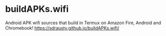 # buildAPKs.wifi
Android APK wifi sources that build in Termux on Amazon Fire, Android and Chromebook!  https://sdrausty.github.io/buildAPKs.wifi/
